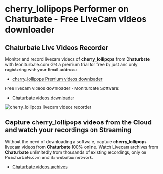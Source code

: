 # cherry_lollipops Performer on Chaturbate - Free LiveCam videos downloader

## Chaturbate Live Videos Recorder

Monitor and record livecam videos of **cherry_lollipops** from **Chaturbate** with Moniturbate.com
Get a premium trial for free by just and only registering with your Email address:
* [cherry_lollipops Premium videos downloader](https://moniturbate.com/request-demo-licence-key.html)

Free livecam videos downloader - Moniturbate Software:
* [Chaturbate videos downloader](https://moniturbate.com/moniturbate-download-software.html)

![cherry_lollipops livecam videos recorder](https://peachurnet.com/templates/moniturbate-software.png)


## Capture cherry_lollipops videos from the Cloud and watch your recordings on Streaming

Without the need of downloading a software, capture **cherry_lollipops** livecam videos from **Chaturbate** 100% online.
Watch Livecam archives from **Chaturbate** unlimitedly from thousands of existing recordings, only on Peachurbate.com and its websites network:
* [Chaturbate videos archives](https://peachurnet.com/)